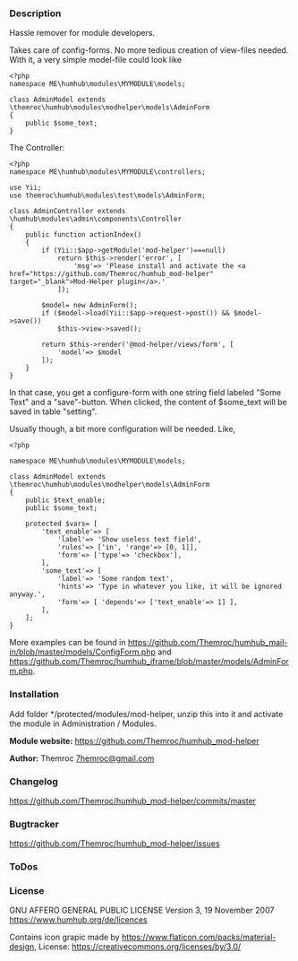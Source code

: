 ### Description
Hassle remover for module developers.

Takes care of config-forms. No more tedious creation of view-files needed.
With it, a very simple model-file could look like

    <?php
    namespace ME\humhub\modules\MYMODULE\models;
    
    class AdminModel extends \themroc\humhub\modules\modhelper\models\AdminForm
    {
    	public $some_text;
    }

The Controller:

    <?php
    namespace ME\humhub\modules\MYMODULE\controllers;
    
    use Yii;
    use themroc\humhub\modules\test\models\AdminForm;
    
    class AdminController extends \humhub\modules\admin\components\Controller
    {
    	public function actionIndex()
    	{
    		if (Yii::$app->getModule('mod-helper')===null)
    			return $this->render('error', [
    				'msg'=> 'Please install and activate the <a href="https://github.com/Themroc/humhub_mod-helper" target="_blank">Mod-Helper plugin</a>.'
    			]);
    
    		$model= new AdminForm();
    		if ($model->load(Yii::$app->request->post()) && $model->save())
    			$this->view->saved();
    
    		return $this->render('@mod-helper/views/form', [
    			'model'=> $model
    		]);
    	}
    }

In that case, you get a configure-form with one string field labeled "Some Text"
and a "save"-button. When clicked, the content of $some_text will be saved in
table "setting".

Usually though, a bit more configuration will be needed. Like,

    <?php
    
    namespace ME\humhub\modules\MYMODULE\models;
    
    class AdminModel extends \themroc\humhub\modules\modhelper\models\AdminForm
    {
    	public $text_enable;
    	public $some_text;
    
    	protected $vars= [
    		'text_enable'=> [
    			'label'=> 'Show useless text field',
    			'rules'=> ['in', 'range'=> [0, 1]],
    			'form'=> ['type'=> 'checkbox'],
    		],
    		'some_text'=> [
    			'label'=> 'Some random text',
    			'hints'=> 'Type in whatever you like, it will be ignored anyway.',
    			'form'=> [ 'depends'=> ['text_enable'=> 1] ],
    		],
    	];
    }

More examples can be found in https://github.com/Themroc/humhub_mail-in/blob/master/models/ConfigForm.php
and https://github.com/Themroc/humhub_iframe/blob/master/models/AdminForm.php.

### Installation

Add folder */protected/modules/mod-helper, unzip this into it and activate the
module in Administration / Modules.

__Module website:__ <https://github.com/Themroc/humhub_mod-helper>

__Author:__ Themroc <7hemroc@gmail.com>

### Changelog

<https://github.com/Themroc/humhub_mod-helper/commits/master>

### Bugtracker

<https://github.com/Themroc/humhub_mod-helper/issues>

### ToDos

### License

GNU AFFERO GENERAL PUBLIC LICENSE
Version 3, 19 November 2007
https://www.humhub.org/de/licences

Contains icon grapic made by https://www.flaticon.com/packs/material-design,
License: https://creativecommons.org/licenses/by/3.0/
